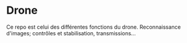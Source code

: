 # Drone
Ce repo est celui des différentes fonctions du drone.
Reconnaissance d'images; contrôles et stabilisation, transmissions... 
